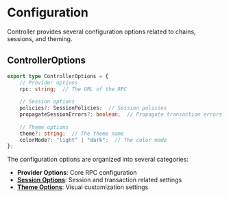 # Configuration

Controller provides several configuration options related to chains, sessions, and theming.

## ControllerOptions

```typescript
export type ControllerOptions = {
    // Provider options
    rpc: string;  // The URL of the RPC
    
    // Session options 
    policies?: SessionPolicies;  // Session policies
    propagateSessionErrors?: boolean;  // Propagate transaction errors back to caller
    
    // Theme options
    theme?: string;  // The theme name
    colorMode?: "light" | "dark";  // The color mode
};
```

The configuration options are organized into several categories:

-   **Provider Options**: Core RPC configuration
-   [**Session Options**](./sessions.md): Session and transaction related settings
-   [**Theme Options**](./theming.md): Visual customization settings

